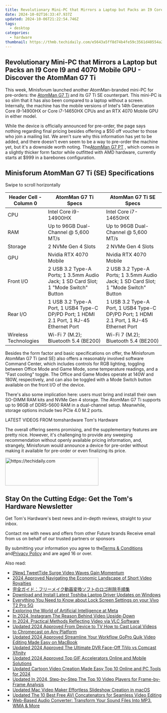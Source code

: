 ```yaml
---
title: Revolutionary Mini-PC that Mirrors a Laptop but Packs an I9 Core I9 and 4070 Mobile GPU - Discover the AtomMan G7 Ti
date: 2024-10-02T16:33:47.937Z
updated: 2024-10-06T21:22:54.746Z
tags:
  - desktop
categories:
  - hardware
thumbnail: https://thmb.techidaily.com/e5643a5ff8d74b4fe59c3561d40554a2f62dd894777e476ebe9274260c57e1be.jpg
---
```


## Revolutionary Mini-PC that Mirrors a Laptop but Packs an I9 Core I9 and 4070 Mobile GPU - Discover the AtomMan G7 Ti

This week, Minisforum launched another AtomMan-branded mini-PC for pre-orders: the [AtomMan G7 Ti](https://www.minisforum.com/page/g7ti/index.html) and its G7 Ti SE counterpart. This mini-PC is so slim that it has also been compared to a laptop without a screen. Internally, the machine has the mobile versions of Intel's 14th Generation Core i9-14900HX or Core i7-14650HX CPUs and an RTX 4070 Mobile GPU in either model.

 While the device is officially announced for pre-order, the page says nothing regarding final pricing besides offering a $50 off voucher to those who join a mailing list. We aren't sure why this information has yet to be added, and there doesn't even seem to be a way to pre-order the machine yet, but it's a downside worth noting. The[AtomMan G7 PT](https://www.tomshardware.com/desktops/mini-pcs/minisforum-atomman-g7-pt-touted-as-worlds-first-amd-advantage-mini-pc-packs-an-amd-r9-7945hx-and-rx-7600m-xt) , which comes in a slightly thicker form factor while outfitted with AMD hardware, currently starts at $999 in a barebones configuration.

## Minisforum AtomMan G7 Ti (SE) Specifications

 Swipe to scroll horizontally

| Header Cell - Column 0 | AtomMan G7 Ti Specs                                                                     | AtomMan G7 Ti SE Specs                                                                  |
| ---------------------- | --------------------------------------------------------------------------------------- | --------------------------------------------------------------------------------------- |
| CPU                    | Intel Core i9-14900HX                                                                   | Intel Core i7-14650HX                                                                   |
| RAM                    | Up to 96GB Dual-Channel @ 5,600 MT/s                                                    | Up to 96GB Dual-Channel @ 5,600 MT/s                                                    |
| Storage                | 2 NVMe Gen 4 Slots                                                                      | 2 NVMe Gen 4 Slots                                                                      |
| GPU                    | Nvidia RTX 4070 Mobile                                                                  | Nvidia RTX 4070 Mobile                                                                  |
| Front I/O              | 2 USB 3.2 Type-A Ports; 1 3.5mm Audio Jack; 1 SD Card Slot; 1 "Mode Switch" Button      | 2 USB 3.2 Type-A Ports; 1 3.5mm Audio Jack; 1 SD Card Slot; 1 "Mode Switch" Button      |
| Rear I/O               | 1 USB 3.2 Type-A Port, 1 USB4 Type-C DP/PD Port; 1 HDMI 2.1 Port, 1 RJ-45 Ethernet Port | 1 USB 3.2 Type-A Port, 1 USB4 Type-C DP/PD Port; 1 HDMI 2.1 Port, 1 RJ-45 Ethernet Port |
| Wireless Technologies  | Wi-Fi 7 (M.2); Bluetooth 5.4 (BE200)                                                    | Wi-Fi 7 (M.2); Bluetooth 5.4 (BE200)                                                    |

 Besides the form factor and basic specifications on offer, the Minisforum AtomMan G7 Ti (and SE) also offers a reasonably involved software Command Center, which includes controls for RGB lighting, toggling between Office Mode and Game Mode, some temperature readings, and a "Fast cooling" toggle. The Office and Game Modes operate at 140W and 180W, respectively, and can also be toggled with a Mode Switch button available on the front I/O of the device.

 There's also some implication here: users must bring and install their own SO-DIMM RAM kits and NVMe Gen 4 storage. The AtomMan G7 Ti supports up to 96GB of DDR5-5600 RAM in a dual-channel setup. Meanwhile, storage options include two PCIe 4.0 M.2 ports.

 LATEST VIDEOS FROM tomshardware Tom's Hardware

 The overall offering seems promising, and the supplementary features are pretty nice. However, it's challenging to provide any sweeping recommendation without openly available pricing information, and, strangely, Minisforum would announce a device for pre-order without making it available for pre-order or even finalizing its price.

<!-- affiliate ads begin -->
<a href="https://aligracehair.sjv.io/c/5597632/1997630/19272" target="_top" id="1997630">
  <img src="//a.impactradius-go.com/display-ad/19272-1997630" border="0" alt="https://techidaily.com" width="300" height="90"/>
</a>
<img height="0" width="0" src="https://aligracehair.sjv.io/i/5597632/1997630/19272" style="position:absolute;visibility:hidden;" border="0" />
<!-- affiliate ads end -->

## Stay On the Cutting Edge: Get the Tom's Hardware Newsletter

 Get Tom's Hardware's best news and in-depth reviews, straight to your inbox.

 Contact me with news and offers from other Future brands  Receive email from us on behalf of our trusted partners or sponsors

 By submitting your information you agree to the[Terms & Conditions](https://futureplc.com/terms-conditions/) and[Privacy Policy](https://futureplc.com/privacy-policy/) and are aged 16 or over.

<ins class="adsbygoogle"
     style="display:block"
     data-ad-format="autorelaxed"
     data-ad-client="ca-pub-7571918770474297"
     data-ad-slot="1223367746"></ins>

<ins class="adsbygoogle"
     style="display:block"
     data-ad-client="ca-pub-7571918770474297"
     data-ad-slot="8358498916"
     data-ad-format="auto"
     data-full-width-responsive="true"></ins>

<span class="atpl-alsoreadstyle">Also read:</span>
<div><ul>
<li><a href="https://twitter-videos.techidaily.com/new-tweettide-surge-video-waves-gain-momentum/"><u>[New] TweetTide Surge Video Waves Gain Momentum</u></a></li>
<li><a href="https://youtube-help.techidaily.com/2024-approved-navigating-the-economic-landscape-of-short-video-royalties/"><u>2024 Approved Navigating the Economic Landscape of Short Video Royalties</u></a></li>
<li><a href="https://eaxpv-info.techidaily.com/5a6m5ywo44ks44kk44oj77ya44ov44oq44o844oh44kk44kv5yuv55s75asj5oplusb44k944ov44oi44gu44ot44k05ymk6zmk5oml6acg6zug/"><u>完全ガイド：フリーメイク動画変換ソフトのロゴ削除手順集</u></a></li>
<li><a href="https://win-dash.techidaily.com/download-and-install-latest-toshiba-laptop-driver-updates-on-windows/"><u>Download and Install Latest Toshiba Laptop Driver Updates on Windows</u></a></li>
<li><a href="https://android-unlock.techidaily.com/everything-you-need-to-know-about-lock-screen-settings-on-your-vivo-t2-pro-5g-by-drfone-android/"><u>Everything You Need to Know about Lock Screen Settings on your Vivo T2 Pro 5G</u></a></li>
<li><a href="https://techtrends.techidaily.com/exploring-the-world-of-artificial-intelligence-at-meta/"><u>Exploring the World of Artificial Intelligence at Meta</u></a></li>
<li><a href="https://extra-guidance.techidaily.com/in-2024-instagram-the-reason-behind-video-upside-down/"><u>In 2024, Instagram The Reason Behind Video Upside-Down</u></a></li>
<li><a href="https://video-capture.techidaily.com/in-2024-practical-methods-reflecting-video-via-vlc-software/"><u>In 2024, Practical Methods Reflecting Video via VLC Software</u></a></li>
<li><a href="https://ai-video-tools.techidaily.com/updated-2024-approved-from-device-to-tv-how-to-cast-local-videos-to-chromecast-on-any-platform/"><u>Updated 2024 Approved From Device to TV How to Cast Local Videos to Chromecast on Any Platform</u></a></li>
<li><a href="https://ai-video-tools.techidaily.com/updated-2024-approved-streamline-your-workflow-gopro-quik-video-editing-made-easy-on-macbook/"><u>Updated 2024 Approved Streamline Your Workflow GoPro Quik Video Editing Made Easy on MacBook</u></a></li>
<li><a href="https://ai-video-tools.techidaily.com/updated-2024-approved-the-ultimate-dvr-face-off-tivo-vs-comcast-xfinity/"><u>Updated 2024 Approved The Ultimate DVR Face-Off TiVo vs Comcast Xfinity</u></a></li>
<li><a href="https://ai-video-tools.techidaily.com/updated-2024-approved-top-gif-accelerators-online-and-mobile-solutions/"><u>Updated 2024 Approved Top GIF Accelerators Online and Mobile Solutions</u></a></li>
<li><a href="https://ai-video-tools.techidaily.com/updated-cartoon-video-creation-made-easy-top-10-online-and-pc-tools-for-2024/"><u>Updated Cartoon Video Creation Made Easy Top 10 Online and PC Tools for 2024</u></a></li>
<li><a href="https://ai-video-tools.techidaily.com/updated-in-2024-step-by-step-the-top-10-video-players-for-frame-by-frame-analysis/"><u>Updated In 2024, Step-by-Step The Top 10 Video Players for Frame-by-Frame Analysis</u></a></li>
<li><a href="https://ai-video-tools.techidaily.com/updated-mac-video-maker-effortless-slideshow-creation-in-macos/"><u>Updated Mac Video Maker Effortless Slideshow Creation in macOS</u></a></li>
<li><a href="https://ai-video-tools.techidaily.com/updated-the-10-best-free-avi-concatenators-for-seamless-video-editing/"><u>Updated The 10 Best Free AVI Concatenators for Seamless Video Editing</u></a></li>
<li><a href="https://win-blog.techidaily.com/web-based-audio-converter-transform-your-sound-files-into-mp3-wma-and-more/"><u>Web-Based Audio Converter: Transform Your Sound Files Into MP3, WMA & More</u></a></li>
</ul></div>

